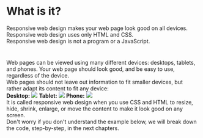 <h1>What is it?</h1>
Responsive web design makes your web page look good on all devices.
<br>
Responsive web design uses only HTML and CSS.
<br>
Responsive web design is not a program or a JavaScript.
<h1></h1>
Web pages can be viewed using many different devices: desktops, tablets, and phones. Your web page should look good, and be easy to use, regardless of the device.
<br>
Web pages should not leave out information to fit smaller devices, but rather adapt its content to fit any device:
<br>
<b>Desktop:</b> <img src="https://i.imgur.com/lIRIeMw.png">
<b>Tablet:</b> <img src="https://i.imgur.com/RlPEkWp.png">
<b>Phone:</b> <img src="https://i.imgur.com/1Z1rgr1.png">
<br>
It is called responsive web design when you use CSS and HTML to resize, hide, shrink, enlarge, or move the content to make it look good on any screen.
<br>
Don't worry if you don't understand the example below, we will break down the code, step-by-step, in the next chapters.
